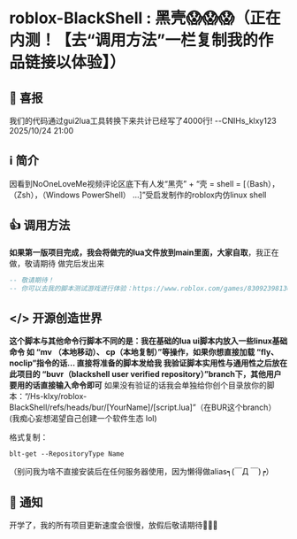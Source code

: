 # roblox-BlackShell : 黑壳😱😱😱（正在内测！【去“调用方法”一栏复制我的作品链接以体验】）
## 🎉 喜报
我们的代码通过gui2lua工具转换下来共计已经写了4000行!  --CNIHs_klxy123 2025/10/24 21:00


## ℹ 简介
因看到NoOneLoveMe视频评论区底下有人发“黑壳” + “壳 = shell = [（Bash），（Zsh），（Windows PowerShell） ...]”受启发制作的roblox内仿linux shell

## 👍 调用方法
**如果第一版项目完成，我会将做完的lua文件放到main里面，大家自取**，我正在做，敬请期待 做完后发出来
```lua
-- 敬请期待！
-- 你可以去我的脚本测试游戏进行体验：https://www.roblox.com/games/83092398136473/unnamed
```
## </> 开源创造世界
**这个脚本与其他命令行脚本不同的是：我在基础的lua ui脚本内放入一些linux基础命令 如 “mv （本地移动）、 cp（本地复制）”等操作，如果你想直接加载 “fly、noclip”指令的话...
直接将准备的脚本发给我 我验证脚本实用性与通用性之后放在此项目的 “buvr（blackshell user verified repository）”branch下，其他用户要用的话直接输入命令即可**
如果没有验证的话我会单独给你创个目录放你的脚本：“/Hs-klxy/roblox-BlackShell/refs/heads/bur/[YourName]/[script.lua]”（在BUR这个branch）
(我痴心妄想渴望自己创建一个软件生态 lol)

格式复制：
```text
blt-get --RepositoryType Name
```
（别问我为啥不直接安装后在任何服务器使用，因为懒得做alias┑(￣Д ￣)┍）

## 📡 通知 
开学了，我的所有项目更新速度会很慢，放假后敬请期待🥳🥳🥳
